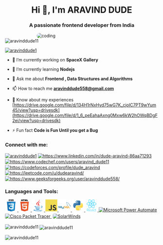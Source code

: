 <h1 align="center">Hi 👋, I'm ARAVIND DUDE</h1>
<h3 align="center">A passionate frontend developer from India</h3>
<img align="right" alt="coding" width="400" style="border-radius: 20px;" src="https://miro.medium.com/v2/resize:fit:1360/1*nWQ_U5NKEfNeGCTfh_2-Mw.gif">

<p align="left"> <img src="https://komarev.com/ghpvc/?username=aravinddude11&label=Profile%20views&color=0e75b6&style=flat" alt="aravinddude11" /> </p>

<p align="left"> <a href="https://twitter.com/aravinddude1" target="blank"><img src="https://img.shields.io/twitter/follow/aravinddude1?logo=twitter&style=for-the-badge" alt="aravinddude1" /></a> </p>

- 🔭 I’m currently working on **SpaceX Gallery**

- 🌱 I’m currently learning **Nodejs**

- 💬 Ask me about **Frontend , Data Structures and Algorithms**

- 📫 How to reach me **aravinddude558@gmail.com**

- 📄 Know about my experiences [https://drive.google.com/file/d/134H1rNxHyd75wG7K_cjoIC7PT9wYum45/view?usp=drivesdk](https://drive.google.com/file/d/1_6_peEahaAxng0Mxw6kW2hOWqBDgF2ei/view?usp=drivesdk)

- ⚡ Fun fact **Code is Fun Until you get a Bug**

<h3 align="left">Connect with me:</h3>
<p align="left">
<a href="https://twitter.com/aravinddude1" target="blank"><img align="center" src="https://raw.githubusercontent.com/rahuldkjain/github-profile-readme-generator/master/src/images/icons/Social/twitter.svg" alt="aravinddude1" height="30" width="40" /></a>
<a href="https://linkedin.com/in/https://www.linkedin.com/in/dude-aravind-86aa71293" target="blank"><img align="center" src="https://raw.githubusercontent.com/rahuldkjain/github-profile-readme-generator/master/src/images/icons/Social/linked-in-alt.svg" alt="https://www.linkedin.com/in/dude-aravind-86aa71293" height="30" width="40" /></a>
<a href="https://www.codechef.com/users/https://www.codechef.com/users/aravind_dude11" target="blank"><img align="center" src="https://cdn.jsdelivr.net/npm/simple-icons@3.1.0/icons/codechef.svg" alt="https://www.codechef.com/users/aravind_dude11" height="30" width="40" /></a>
<a href="https://codeforces.com/profile/https://codeforces.com/profile/dude_aravind" target="blank"><img align="center" src="https://raw.githubusercontent.com/rahuldkjain/github-profile-readme-generator/master/src/images/icons/Social/codeforces.svg" alt="https://codeforces.com/profile/dude_aravind" height="30" width="40" /></a>
<a href="https://www.leetcode.com/https://leetcode.com/u/dudearavind/" target="blank"><img align="center" src="https://raw.githubusercontent.com/rahuldkjain/github-profile-readme-generator/master/src/images/icons/Social/leet-code.svg" alt="https://leetcode.com/u/dudearavind/" height="30" width="40" /></a>
<a href="https://auth.geeksforgeeks.org/user/https://www.geeksforgeeks.org/user/aravinddude558/" target="blank"><img align="center" src="https://raw.githubusercontent.com/rahuldkjain/github-profile-readme-generator/master/src/images/icons/Social/geeks-for-geeks.svg" alt="https://www.geeksforgeeks.org/user/aravinddude558/" height="30" width="40" /></a>
</p>

<h3 align="left">Languages and Tools:</h3>
<p align="left"> <a href="https://www.w3schools.com/css/" target="_blank" rel="noreferrer"> <img src="https://raw.githubusercontent.com/devicons/devicon/master/icons/css3/css3-original-wordmark.svg" alt="css3" width="40" height="40"/> </a> <a href="https://www.w3.org/html/" target="_blank" rel="noreferrer"> <img src="https://raw.githubusercontent.com/devicons/devicon/master/icons/html5/html5-original-wordmark.svg" alt="html5" width="40" height="40"/> </a> <a href="https://www.java.com" target="_blank" rel="noreferrer"> <img src="https://raw.githubusercontent.com/devicons/devicon/master/icons/java/java-original.svg" alt="java" width="40" height="40"/> </a> <a href="https://developer.mozilla.org/en-US/docs/Web/JavaScript" target="_blank" rel="noreferrer"> <img src="https://raw.githubusercontent.com/devicons/devicon/master/icons/javascript/javascript-original.svg" alt="javascript" width="40" height="40"/> </a> <a href="https://www.mysql.com/" target="_blank" rel="noreferrer"> <img src="https://raw.githubusercontent.com/devicons/devicon/master/icons/mysql/mysql-original-wordmark.svg" alt="mysql" width="40" height="40"/> </a> <a href="https://www.python.org" target="_blank" rel="noreferrer"> <img src="https://raw.githubusercontent.com/devicons/devicon/master/icons/python/python-original.svg" alt="python" width="40" height="40"/> </a> <a href="https://reactjs.org/" target="_blank" rel="noreferrer"> <img src="https://raw.githubusercontent.com/devicons/devicon/master/icons/react/react-original-wordmark.svg" alt="react" width="40" height="40"/> </a> 
<a href="https://flow.microsoft.com/" target="_blank" rel="noreferrer"> <img src="https://raw.githubusercontent.com/tetiana-nizdropa/drawio-icons/master/power-platform-icons/PowerAutomate_scalable.svg"
 alt="Microsoft Power Automate" width="40" height="40"/>
</a>
<a href="https://www.netacad.com/courses/packet-tracer" target="_blank" rel="noreferrer">
  <img
    src="https://img.icons8.com/ios/50/0073E6/cisco-packet-tracer.png"
    alt="Cisco Packet Tracer"
    width="40"
    height="40"
  />
</a>
<a href="https://www.solarwinds.com/" target="_blank" rel="noreferrer">
  <img
    src="https://www.svgrepo.com/show/354366/solarwinds.svg"
    alt="SolarWinds"
    width="40"
    height="40"
    style="background-color: white; padding: 4px; border-radius: 8px; text: white;"
  />
</a>
</p>

<p><img align="left" src="https://github-readme-stats.vercel.app/api/top-langs?username=aravinddude11&show_icons=true&locale=en&layout=compact" alt="aravinddude11" /></p>

<p>&nbsp;<img align="center" src="https://github-readme-stats.vercel.app/api?username=aravinddude11&show_icons=true&locale=en" alt="aravinddude11" /></p>

<p><img align="center" src="https://github-readme-streak-stats.herokuapp.com/?user=aravinddude11&" alt="aravinddude11" /></p>
